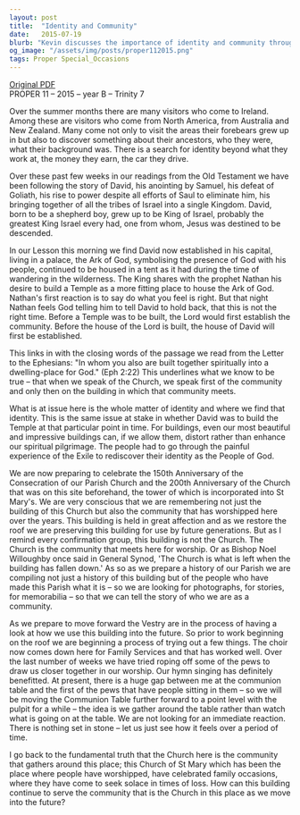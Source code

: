 ```yaml
---
layout: post
title:  "Identity and Community"
date:   2015-07-19
blurb: "Kevin discusses the importance of identity and community through the lens of biblical history and the story of David. He emphasizes that the Church is not just a building, but the community that gathers within it. The sermon reflects on the significance of buildings and how they can either distort or enhance our spiritual journey, urging the congregation to focus on faithfulness to God rather than the physical structures."
og_image: "/assets/img/posts/proper112015.png"
tags: Proper Special_Occasions
---
```

[Original PDF](/assets/pdf/proper112015.pdf)    
PROPER 11 – 2015 – year B – Trinity 7

Over the summer months there are many visitors who come to Ireland. Among these are visitors who come from North America, from Australia and New Zealand. Many come not only to visit the areas their forebears grew up in but also to discover something about their ancestors, who they were, what their background was. There is a search for identity beyond what they work at, the money they earn, the car they drive.

Over these past few weeks in our readings from the Old Testament we have been following the story of David, his anointing by Samuel, his defeat of Goliath, his rise to power despite all efforts of Saul to eliminate him, his bringing together of all the tribes of Israel into a single Kingdom. David, born to be a shepherd boy, grew up to be King of Israel, probably the greatest King Israel every had, one from whom, Jesus was destined to be descended.

In our Lesson this morning we find David now established in his capital, living in a palace, the Ark of God, symbolising the presence of God with his people, continued to be housed in a tent as it had during the time of wandering in the wilderness. The King shares with the prophet Nathan his desire to build a Temple as a more fitting place to house the Ark of God. Nathan's first reaction is to say do what you feel is right. But that night Nathan feels God telling him to tell David to hold back, that this is not the right time. Before a Temple was to be built, the Lord would first establish the community. Before the house of the Lord is built, the house of David will first be established.

This links in with the closing words of the passage we read from the Letter to the Ephesians: "In whom you also are built together spiritually into a dwelling-place for God." (Eph 2:22) This underlines what we know to be true – that when we speak of the Church, we speak first of the community and only then on the building in which that community meets.

What is at issue here is the whole matter of identity and where we find that identity. This is the same issue at stake in whether David was to build the Temple at that particular point in time. For buildings, even our most beautiful and impressive buildings can, if we allow them, distort rather than enhance our spiritual pilgrimage. The people had to go through the painful experience of the Exile to rediscover their identity as the People of God.

We are now preparing to celebrate the 150th Anniversary of the Consecration of our Parish Church and the 200th Anniversary of the Church that was on this site beforehand, the tower of which is incorporated into St Mary's. We are very conscious that we are remembering not just the building of this Church but also the community that has worshipped here over the years. This building is held in great affection and as we restore the roof we are preserving this building for use by future generations. But as I remind every confirmation group, this building is not the Church. The Church is the community that meets here for worship. Or as Bishop Noel Willoughby once said in General Synod, 'The Church is what is left when the building has fallen down.' As so as we prepare a history of our Parish we are compiling not just a history of this building but of the people who have made this Parish what it is – so we are looking for photographs, for stories, for memorabilia – so that we can tell the story of who we are as a community.

As we prepare to move forward the Vestry are in the process of having a look at how we use this building into the future. So prior to work beginning on the roof we are beginning a process of trying out a few things. The choir now comes down here for Family Services and that has worked well. Over the last number of weeks we have tried roping off some of the pews to draw us closer together in our worship. Our hymn singing has definitely benefitted. At present, there is a huge gap between me at the communion table and the first of the pews that have people sitting in them – so we will be moving the Communion Table further forward to a point level with the pulpit for a while – the idea is we gather around the table rather than watch what is going on at the table. We are not looking for an immediate reaction. There is nothing set in stone – let us just see how it feels over a period of time.

I go back to the fundamental truth that the Church here is the community that gathers around this place; this Church of St Mary which has been the place where people have worshipped, have celebrated family occasions, where they have come to seek solace in times of loss. How can this building continue to serve the community that is the Church in this place as we move into the future?
